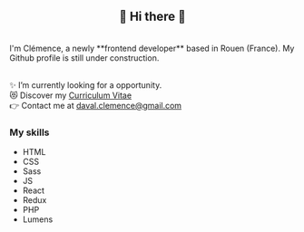  ## <div align=center> 👋 Hi there 👋 </div>

<br>
I'm Clémence, a newly **frontend developer** based in Rouen (France). My Github profile is still under construction.
<br>
<br>

:sparkles: I’m currently looking for a opportunity. <br>
:heart_eyes_cat: Discover my [Curriculum Vitae](https://drive.google.com/file/d/1zYB_7pVlCNmlBe_Q0xeHSFRZum2sSehL/view) <br>
:point_right: Contact me at daval.clemence@gmail.com


### My skills 

- HTML
- CSS
- Sass
- JS
- React
- Redux
- PHP
- Lumens
